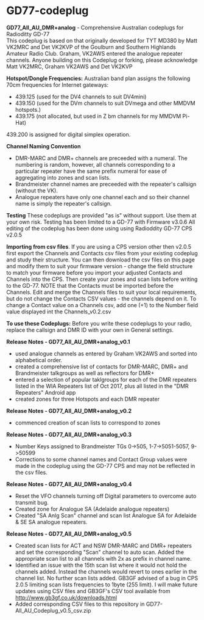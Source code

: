 # GD77-codeplug

<b>GD77_All_AU_DMR+analog</b> - Comprehensive Australian codeplugs for Radioditty GD-77 </br>
This codeplug is based on that originally developed for TYT MD380 by Matt VK2MRC and Det VK2KVP of the Goulburn and Southern Highlands Amateur Radio Club. Graham, VK2AWS entered the analogue repeater channels. Anyone building on this Codeplug or forking, please acknowledge Matt VK2MRC, Graham VK2AWS and Det VK2KVP

<b>Hotspot/Dongle Frequencies:</b> Australian band plan assigns the following 70cm frequencies for Internet gateways:
- 439.125 (used for the DV4 channels to suit DV4mini)
- 439.150 (used for the DVm channels to suit DVmega and other MMDVM hotspots.)
- 439.175 (not allocated, but used in Z bm channels for my MMDVM Pi-Hat)

439.200 is assigned for digital simplex operation.

<b>Channel Naming Convention</b> 
- DMR-MARC and DMR+ channels are preceeded with a numeral. The numbering is random, however, all channels corresponding to a particular repeater have the same prefix numeral for ease of aggregating into zones and scan lists. 
- Brandmeister channel names are preceeded with the repeater's callsign (without the VK).
- Analogue repeaters have only one channel each and so their channel name is simply the repeater's callsign.

<b>Testing</b> These codeplugs are provided "as is" without support. Use them at your own risk. Testing has been limited to a GD-77 with Firmware v3.0.6 All editing of the codeplug has been done using using Radioddity GD-77 CPS v2.0.5

<b>Importing from csv files</b>. If you are using a CPS version other then v2.0.5 first export the Channels and Contacts csv files from your existing codeplug and study their structure. You can then download the csv files on this page and modify them to suit your firmware version - change the field structure to match your firmware before you import your adjusted Contacts and Channels into the CPS. Then create your zones and scan lists before writing to the GD-77.  NOTE that the Contacts must be imported before the Channels. Edit and merge the Channels files to suit your local requirements, but do not change the Contacts CSV values - the channels depend on it.  To change a Contact value on a Channels csv, add one (+1) to the Number field value displayed int the Channels_v0.2.csv 

<b>To use these Codeplugs:</b> Before you write these codeplugs to your radio, replace the callsign and DMR ID with your own in General settings.

<b>Release Notes - GD77_All_AU_DMR+analog_v0.1</b> 
- used analogue channels as entered by Graham VK2AWS and sorted into alphabetical order.
- created a comprehensive list of contacts for DMR-MARC, DMR+ and Brandmeister talkgroups as well as reflectors for DMR+
- entered a selection of popular taklgroups for each of the DMR repeaters listed in the WIA Repeaters list of Oct 2017, plus all listed in the "DMR Repeaters" Android app 
- created zones for three Hotspots and each DMR repeater

<b>Release Notes - GD77_All_AU_DMR+analog_v0.2</b> 
- commenced creation of scan lists to correspond to zones

<b>Release Notes - GD77_All_AU_DMR+analog_v0.3</b> 
- Number Keys assigned to Brandmeister TGs 0->505, 1-7->5051-5057, 9->50599
- Corrections to some channel names and Contact Group values were made in the codeplug using the GD-77 CPS and may not be reflected in the csv files.

<b>Release Notes - GD77_All_AU_DMR+analog_v0.4</b>
- Reset the VFO channels turning off Digital parameters to overcome auto transmit bug.
- Created zone for Analogue SA (Adelaide analogue repeaters)
- Created "SA Anlg Scan" channel and scan list Analogue SA for Adelaide & SE SA analogue repeaters.

<b>Release Notes - GD77_All_AU_DMR+analog_v0.5</b>
- Created scan lists for ACT and NSW DMR-MARC and DMR+ repeaters and set the corresponding "Scan" channel to auto scan. Added the appropriate scan list to all channels with 2x as prefix in channel name.
- Identified an issue with the 15th scan list where it would not hold the channels added. Instead the channels would revert to ones earlier in the channel list. No further scan lists added. GB3GF advised of a bug in CPS 2.0.5 limiting scan lists frequencies to 1byte (255 limit). I will make future updates using CSV files and GB3GF's CSV tool available from http://www.gb3gf.co.uk/downloads.html
- Added corresponding CSV files to this repository in GD77-All_AU_Codeplug_v0.5_csv.zip
